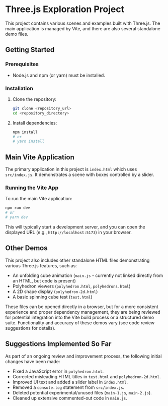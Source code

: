 # Three.js Exploration Project

This project contains various scenes and examples built with Three.js.
The main application is managed by Vite, and there are also several standalone demo files.

## Getting Started

### Prerequisites

*   Node.js and npm (or yarn) must be installed.

### Installation

1.  Clone the repository:
    ```bash
    git clone <repository_url>
    cd <repository_directory>
    ```
2.  Install dependencies:
    ```bash
    npm install
    # or
    # yarn install
    ```

## Main Vite Application

The primary application in this project is `index.html` which uses `src/index.js`. It demonstrates a scene with boxes controlled by a slider.

### Running the Vite App

To run the main Vite application:

```bash
npm run dev
# or
# yarn dev
```
This will typically start a development server, and you can open the displayed URL (e.g., `http://localhost:5173`) in your browser.

## Other Demos

This project also includes other standalone HTML files demonstrating various Three.js features, such as:
*   An unfolding cube animation (`main.js` - currently not linked directly from an HTML, but code is present)
*   Polyhedron viewers (`polyhedron.html`, `polyhedrons.html`)
*   A 2D shape display (`polyhedron-2d.html`)
*   A basic spinning cube test (`test.html`)

These files can be opened directly in a browser, but for a more consistent experience and proper dependency management, they are being reviewed for potential integration into the Vite build process or a structured demo suite. Functionality and accuracy of these demos vary (see code review suggestions for details).

## Suggestions Implemented So Far
As part of an ongoing review and improvement process, the following initial changes have been made:
- Fixed a JavaScript error in `polyhedron.html`.
- Corrected misleading HTML titles in `test.html` and `polyhedron-2d.html`.
- Improved UI text and added a slider label in `index.html`.
- Removed a `console.log` statement from `src/index.js`.
- Deleted potential experimental/unused files (`main-1.js`, `main-2.js`).
- Cleaned up extensive commented-out code in `main.js`.
